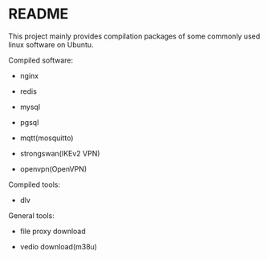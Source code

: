 # README

This project mainly provides compilation packages of some commonly used linux software on Ubuntu.

Compiled software:

- nginx

- redis

- mysql

- pgsql

- mqtt(mosquitto)

- strongswan(IKEv2 VPN)

- openvpn(OpenVPN)

Compiled tools:

- dlv

General tools:

- file proxy download

- vedio download(m38u)

